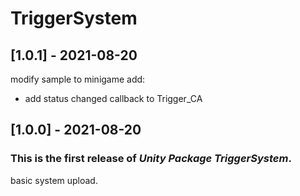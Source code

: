 # TriggerSystem

## [1.0.1] - 2021-08-20

modify sample to minigame
add:
- add status changed callback to Trigger_CA

## [1.0.0] - 2021-08-20

### This is the first release of *Unity Package TriggerSystem*.

basic system upload.
